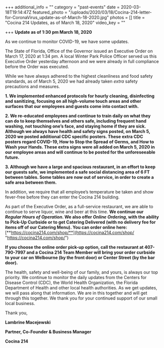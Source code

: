+++
additional_info = ""
category = "past-events"
date = 2020-03-18T19:14:47Z
featured_photo = "/uploads/2020/03/18/Cocina-214-letter-for-CoronaVirus_update-as-of-March-18-2020.jpg"
photos = []
title = "Cocina 214 Updates, as of March 18, 2020"
video_key = ""

+++
__**Update as of 1:30 pm March 18, 2020**__

As we continue to monitor COVID-19, we have some updates.

The State of Florida, Office of the Governor issued an Executive Order on March 17, 2020 at 1:34 pm. A local Winter Park Police Officer served us this Executive Order yesterday afternoon and we were already in full compliance before the Order was executed.

While we have always adhered to the highest cleanliness and food safety standards, as of March 5, 2020 we had already taken _extra_ safety precautions and measures.

**1. We implemented enhanced protocols for hourly cleaning, disinfecting and sanitizing, focusing on all high-volume touch areas and other surfaces that our employees and guests come into contact with.**

**2. We re-educated employees and continue to train daily on what they can do to keep themselves and others safe, including frequent hand washing, not touching one’s face, and staying home if they are sick. Although we always have health and safety signs posted, on March 5, 2020 we posted additional CDC specific posters. These extra CDC posters regard COVID-19, How to Stop the Spread of Germs, and How to Wash your Hands. These extra signs were all added on March 5, 2020 in our employee areas and will continue to be posted for the unforeseeable future.**

**3. Although we have a large and spacious restaurant, in an effort to keep our guests safe, we implemented a safe social distancing area of 6 FT between tables. Some tables are now out of service, in order to create a safe area between them.**

In addition, we require that all employee’s temperature be taken and show fever-free before they can enter the Cocina 214 building.

As part of the Executive Order, as a full-service restaurant, we are able to continue to serve liquor, wine and beer at this time. **We continue our _Regular Hours of Operation_. We also offer _Online Ordering_, with the ability to Pick-Up Curbside or to get Catering Delivered (with no delivery fee for items off of our Catering Menu). You can order online here:** [**https://cocina214.com/shop/**](https://cocina214.com/shop/ "https://cocina214.com/shop/")

**If you choose the online order pick-up option, call the restaurant at 407-790-7997 and a Cocina 214 Team Member will bring your order curbside to your car on Welbourne (by the front door) or Center Street (by the bar door).**

The health, safety and well-being of our family, and yours, is always our top priority. We continue to monitor the daily updates from the Centers for Disease Control (CDC), the World Health Organization, the Florida Department of Health and other local health authorities. As we get updates, we will pass along that information. We are in this together and will get through this together. We thank you for your continued support of our small local business.

Thank you,

**Lambrine Macejewski**

**Partner, Co-Founder & Business Manager**

**Cocina 214**